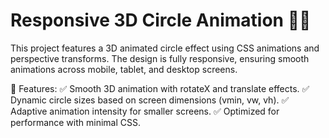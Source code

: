 # Responsive 3D Circle Animation 🎨✨
This project features a 3D animated circle effect using CSS animations and perspective transforms. The design is fully responsive, ensuring smooth animations across mobile, tablet, and desktop screens.

🔹 Features:
✅ Smooth 3D animation with rotateX and translate effects.
✅ Dynamic circle sizes based on screen dimensions (vmin, vw, vh).
✅ Adaptive animation intensity for smaller screens.
✅ Optimized for performance with minimal CSS.
